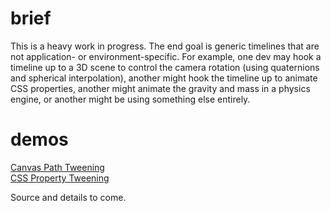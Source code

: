 # brief

This is a heavy work in progress. The end goal is generic timelines that are not application- or environment-specific. For example, one dev may hook a timeline up to a 3D scene to control the camera rotation (using quaternions and spherical interpolation), another might hook the timeline up to animate CSS properties, another might animate the gravity and mass in a physics engine, or another might be using something else entirely.

# demos

[Canvas Path Tweening](mattdesl.github.io/timeline-tests/demo1/index.html)  
[CSS Property Tweening](mattdesl.github.io/timeline-tests/demo2/index.html)

Source and details to come.
